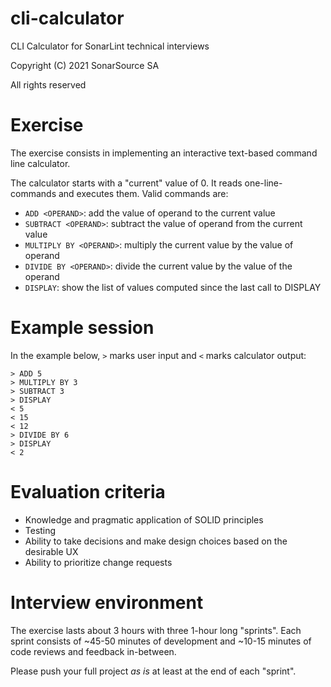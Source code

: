 # cli-calculator

CLI Calculator for SonarLint technical interviews

Copyright (C) 2021 SonarSource SA

All rights reserved

# Exercise

The exercise consists in implementing an interactive text-based command line calculator.

The calculator starts with a "current" value of 0. It reads one-line-commands and executes them. Valid commands are:

- `ADD <OPERAND>`: add the value of operand to the current value
- `SUBTRACT <OPERAND>`: subtract the value of operand from the current value
- `MULTIPLY BY <OPERAND>`: multiply the current value by the value of operand
- `DIVIDE BY <OPERAND>`: divide the current value by the value of the operand
- `DISPLAY`: show the list of values computed since the last call to DISPLAY

# Example session

In the example below, `>` marks user input and `<` marks calculator output:

    > ADD 5
    > MULTIPLY BY 3
    > SUBTRACT 3
    > DISPLAY
    < 5
    < 15
    < 12
    > DIVIDE BY 6
    > DISPLAY
    < 2

# Evaluation criteria

- Knowledge and pragmatic application of SOLID principles
- Testing
- Ability to take decisions and make design choices based on the desirable UX
- Ability to prioritize change requests

# Interview environment

The exercise lasts about 3 hours with three 1-hour long "sprints". Each sprint consists of ~45-50 minutes of development and ~10-15 minutes of code reviews and feedback in-between.

Please push your full project _as is_ at least at the end of each "sprint".
